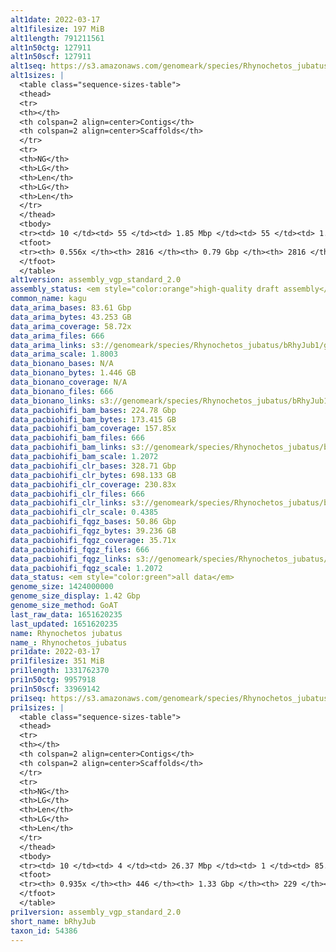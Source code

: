 ```yaml
---
alt1date: 2022-03-17
alt1filesize: 197 MiB
alt1length: 791211561
alt1n50ctg: 127911
alt1n50scf: 127911
alt1seq: https://s3.amazonaws.com/genomeark/species/Rhynochetos_jubatus/bRhyJub1/assembly_vgp_standard_2.0/bRhyJub1.alt.asm.20220317.fasta.gz
alt1sizes: |
  <table class="sequence-sizes-table">
  <thead>
  <tr>
  <th></th>
  <th colspan=2 align=center>Contigs</th>
  <th colspan=2 align=center>Scaffolds</th>
  </tr>
  <tr>
  <th>NG</th>
  <th>LG</th>
  <th>Len</th>
  <th>LG</th>
  <th>Len</th>
  </tr>
  </thead>
  <tbody>
  <tr><td> 10 </td><td> 55 </td><td> 1.85 Mbp </td><td> 55 </td><td> 1.85 Mbp </td></tr>  <tr><td> 20 </td><td> 155 </td><td> 1.16 Mbp </td><td> 155 </td><td> 1.16 Mbp </td></tr>  <tr><td> 30 </td><td> 309 </td><td> 0.75 Mbp </td><td> 309 </td><td> 0.75 Mbp </td></tr>  <tr><td> 40 </td><td> 553 </td><td> 453.03 Kbp </td><td> 553 </td><td> 453.03 Kbp </td></tr>  <tr style="background-color:#cccccc;"><td> 50 </td><td> 1096 </td><td> 127.91 Kbp </td><td> 1096 </td><td> 127.91 Kbp </td></tr>  <tr><td> 60 </td><td> 0 </td><td>  </td><td> 0 </td><td>  </td></tr>  <tr><td> 70 </td><td> 0 </td><td>  </td><td> 0 </td><td>  </td></tr>  <tr><td> 80 </td><td> 0 </td><td>  </td><td> 0 </td><td>  </td></tr>  <tr><td> 90 </td><td> 0 </td><td>  </td><td> 0 </td><td>  </td></tr>  <tr><td> 100 </td><td> 0 </td><td>  </td><td> 0 </td><td>  </td></tr>  </tbody>
  <tfoot>
  <tr><th> 0.556x </th><th> 2816 </th><th> 0.79 Gbp </th><th> 2816 </th><th> 0.79 Gbp </th></tr>
  </tfoot>
  </table>
alt1version: assembly_vgp_standard_2.0
assembly_status: <em style="color:orange">high-quality draft assembly</em>
common_name: kagu
data_arima_bases: 83.61 Gbp
data_arima_bytes: 43.253 GB
data_arima_coverage: 58.72x
data_arima_files: 666
data_arima_links: s3://genomeark/species/Rhynochetos_jubatus/bRhyJub1/genomic_data/arima/<br>
data_arima_scale: 1.8003
data_bionano_bases: N/A
data_bionano_bytes: 1.446 GB
data_bionano_coverage: N/A
data_bionano_files: 666
data_bionano_links: s3://genomeark/species/Rhynochetos_jubatus/bRhyJub1/genomic_data/bionano/<br>
data_pacbiohifi_bam_bases: 224.78 Gbp
data_pacbiohifi_bam_bytes: 173.415 GB
data_pacbiohifi_bam_coverage: 157.85x
data_pacbiohifi_bam_files: 666
data_pacbiohifi_bam_links: s3://genomeark/species/Rhynochetos_jubatus/bRhyJub1/genomic_data/pacbiohifi_bam/<br>
data_pacbiohifi_bam_scale: 1.2072
data_pacbiohifi_clr_bases: 328.71 Gbp
data_pacbiohifi_clr_bytes: 698.133 GB
data_pacbiohifi_clr_coverage: 230.83x
data_pacbiohifi_clr_files: 666
data_pacbiohifi_clr_links: s3://genomeark/species/Rhynochetos_jubatus/bRhyJub1/genomic_data/pacbiohifi_clr/<br>
data_pacbiohifi_clr_scale: 0.4385
data_pacbiohifi_fqgz_bases: 50.86 Gbp
data_pacbiohifi_fqgz_bytes: 39.236 GB
data_pacbiohifi_fqgz_coverage: 35.71x
data_pacbiohifi_fqgz_files: 666
data_pacbiohifi_fqgz_links: s3://genomeark/species/Rhynochetos_jubatus/bRhyJub1/genomic_data/pacbiohifi_fqgz/<br>
data_pacbiohifi_fqgz_scale: 1.2072
data_status: <em style="color:green">all data</em>
genome_size: 1424000000
genome_size_display: 1.42 Gbp
genome_size_method: GoAT
last_raw_data: 1651620235
last_updated: 1651620235
name: Rhynochetos jubatus
name_: Rhynochetos_jubatus
pri1date: 2022-03-17
pri1filesize: 351 MiB
pri1length: 1331762370
pri1n50ctg: 9957918
pri1n50scf: 33969142
pri1seq: https://s3.amazonaws.com/genomeark/species/Rhynochetos_jubatus/bRhyJub1/assembly_vgp_standard_2.0/bRhyJub1.pri.asm.20220317.fasta.gz
pri1sizes: |
  <table class="sequence-sizes-table">
  <thead>
  <tr>
  <th></th>
  <th colspan=2 align=center>Contigs</th>
  <th colspan=2 align=center>Scaffolds</th>
  </tr>
  <tr>
  <th>NG</th>
  <th>LG</th>
  <th>Len</th>
  <th>LG</th>
  <th>Len</th>
  </tr>
  </thead>
  <tbody>
  <tr><td> 10 </td><td> 4 </td><td> 26.37 Mbp </td><td> 1 </td><td> 85.07 Mbp </td></tr>  <tr><td> 20 </td><td> 10 </td><td> 23.31 Mbp </td><td> 3 </td><td> 79.11 Mbp </td></tr>  <tr><td> 30 </td><td> 17 </td><td> 16.80 Mbp </td><td> 5 </td><td> 56.47 Mbp </td></tr>  <tr><td> 40 </td><td> 26 </td><td> 13.99 Mbp </td><td> 8 </td><td> 42.15 Mbp </td></tr>  <tr style="background-color:#cccccc;"><td> 50 </td><td> 39 </td><td style="background-color:#88ff88;"> 9.96 Mbp </td><td> 11 </td><td style="background-color:#88ff88;"> 33.97 Mbp </td></tr>  <tr><td> 60 </td><td> 56 </td><td> 7.10 Mbp </td><td> 17 </td><td> 20.61 Mbp </td></tr>  <tr><td> 70 </td><td> 83 </td><td> 4.06 Mbp </td><td> 25 </td><td> 14.71 Mbp </td></tr>  <tr><td> 80 </td><td> 129 </td><td> 2.24 Mbp </td><td> 39 </td><td> 6.74 Mbp </td></tr>  <tr><td> 90 </td><td> 228 </td><td> 0.82 Mbp </td><td> 89 </td><td> 1.27 Mbp </td></tr>  <tr><td> 100 </td><td> 0 </td><td>  </td><td> 0 </td><td>  </td></tr>  </tbody>
  <tfoot>
  <tr><th> 0.935x </th><th> 446 </th><th> 1.33 Gbp </th><th> 229 </th><th> 1.33 Gbp </th></tr>
  </tfoot>
  </table>
pri1version: assembly_vgp_standard_2.0
short_name: bRhyJub
taxon_id: 54386
---
```

